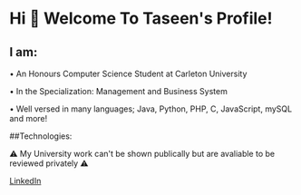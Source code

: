 # Hi 👋 Welcome To Taseen's Profile!

## I am:
  • An Honours Computer Science Student at Carleton University

  • In the Specialization: Management and Business System

  • Well versed in many languages; Java, Python, PHP, C, JavaScript, mySQL and more!

##Technologies:
  
⚠️ My University work can't be shown publically but are avaliable to be reviewed privately ⚠️

[LinkedIn](https://www.linkedin.com/in/taseen-waseq-606b04208/) 
